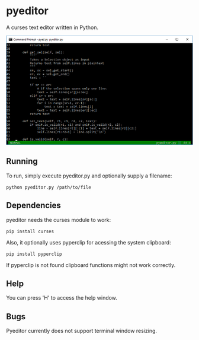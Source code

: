# pyeditor
A curses text editor written in Python.

![pyeditor](https://github.com/eksd3/pyeditor/blob/master/pyeditor.png)

## Running
To run, simply execute pyeditor.py and optionally supply a filename:
```
python pyeditor.py /path/to/file
```

## Dependencies
pyeditor needs the curses module to work:
```
pip install curses
```

Also, it optionally uses pyperclip for acessing the system clipboard:
```
pip install pyperclip
```
If pyperclip is not found clipboard functions might not work correctly.

## Help
You can press 'H' to access the help window.

## Bugs
Pyeditor currently does not support terminal window resizing.
